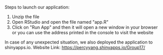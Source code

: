 Steps to launch our application:

1. Unzip the file 
2. Open RStudio and open the file named "app.R"
3. Click on "Run App" and then it will open a new window in your browser
or you can use the address printed in the console to visit the website

In case of any unexpected situation, we also deployed the application to shinyapps.io.
Website Link:
https://percyyang.shinyapps.io/Group17/